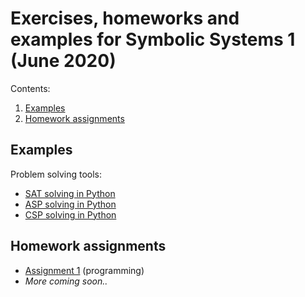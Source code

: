 # Exercises, homeworks and examples for Symbolic Systems 1 (June 2020)

Contents:
1. [Examples](#examples)
1. [Homework assignments](#homework-assignments)

## Examples

Problem solving tools:
- [SAT solving in Python](examples/sat.ipynb)
- [ASP solving in Python](examples/asp.ipynb)
- [CSP solving in Python](examples/csp.ipynb)

## Homework assignments

- [Assignment 1](hw1/assignment.md) (programming)
- *More coming soon..*
